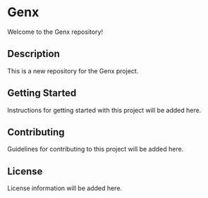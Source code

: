 # Genx

Welcome to the Genx repository!

## Description

This is a new repository for the Genx project.

## Getting Started

Instructions for getting started with this project will be added here.

## Contributing

Guidelines for contributing to this project will be added here.

## License

License information will be added here.
